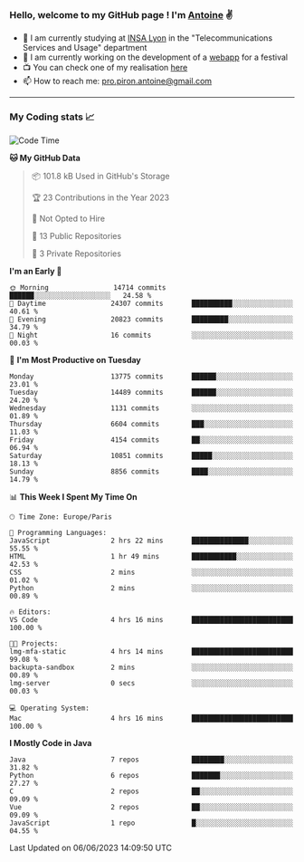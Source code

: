 ### Hello, welcome to my GitHub page ! I'm [Antoine](https://github.com/AntoinePiron) ✌️

- 🌱 I am currently studying at [INSA Lyon](https://www.insa-lyon.fr) in the "Telecommunications Services and Usage" department
- 🔭 I am currently working on the development of a [webapp](https://github.com/24HeuresINSA/Overbookd) for a festival
- 📺 You can check one of my realisation [here](https://astustc.fr)
- 📫 How to reach me: [pro.piron.antoine@gmail.com](mailto:pro.piron.antoine@gmail.com)

---

### My Coding stats 📈
<!--START_SECTION:waka-->
![Code Time](http://img.shields.io/badge/Code%20Time-140%20hrs%2029%20mins-blue)

**🐱 My GitHub Data** 

> 📦 101.8 kB Used in GitHub's Storage 
 > 
> 🏆 23 Contributions in the Year 2023
 > 
> 🚫 Not Opted to Hire
 > 
> 📜 13 Public Repositories 
 > 
> 🔑 3 Private Repositories 
 > 
**I'm an Early 🐤** 

```text
🌞 Morning                14714 commits       ██████░░░░░░░░░░░░░░░░░░░   24.58 % 
🌆 Daytime                24307 commits       ██████████░░░░░░░░░░░░░░░   40.61 % 
🌃 Evening                20823 commits       █████████░░░░░░░░░░░░░░░░   34.79 % 
🌙 Night                  16 commits          ░░░░░░░░░░░░░░░░░░░░░░░░░   00.03 % 
```
📅 **I'm Most Productive on Tuesday** 

```text
Monday                   13775 commits       ██████░░░░░░░░░░░░░░░░░░░   23.01 % 
Tuesday                  14489 commits       ██████░░░░░░░░░░░░░░░░░░░   24.20 % 
Wednesday                1131 commits        ░░░░░░░░░░░░░░░░░░░░░░░░░   01.89 % 
Thursday                 6604 commits        ███░░░░░░░░░░░░░░░░░░░░░░   11.03 % 
Friday                   4154 commits        ██░░░░░░░░░░░░░░░░░░░░░░░   06.94 % 
Saturday                 10851 commits       █████░░░░░░░░░░░░░░░░░░░░   18.13 % 
Sunday                   8856 commits        ████░░░░░░░░░░░░░░░░░░░░░   14.79 % 
```


📊 **This Week I Spent My Time On** 

```text
🕑︎ Time Zone: Europe/Paris

💬 Programming Languages: 
JavaScript               2 hrs 22 mins       ██████████████░░░░░░░░░░░   55.55 % 
HTML                     1 hr 49 mins        ███████████░░░░░░░░░░░░░░   42.53 % 
CSS                      2 mins              ░░░░░░░░░░░░░░░░░░░░░░░░░   01.02 % 
Python                   2 mins              ░░░░░░░░░░░░░░░░░░░░░░░░░   00.89 % 

🔥 Editors: 
VS Code                  4 hrs 16 mins       █████████████████████████   100.00 % 

🐱‍💻 Projects: 
lmg-mfa-static           4 hrs 14 mins       █████████████████████████   99.08 % 
backupta-sandbox         2 mins              ░░░░░░░░░░░░░░░░░░░░░░░░░   00.89 % 
lmg-server               0 secs              ░░░░░░░░░░░░░░░░░░░░░░░░░   00.03 % 

💻 Operating System: 
Mac                      4 hrs 16 mins       █████████████████████████   100.00 % 
```

**I Mostly Code in Java** 

```text
Java                     7 repos             ████████░░░░░░░░░░░░░░░░░   31.82 % 
Python                   6 repos             ███████░░░░░░░░░░░░░░░░░░   27.27 % 
C                        2 repos             ██░░░░░░░░░░░░░░░░░░░░░░░   09.09 % 
Vue                      2 repos             ██░░░░░░░░░░░░░░░░░░░░░░░   09.09 % 
JavaScript               1 repo              █░░░░░░░░░░░░░░░░░░░░░░░░   04.55 % 
```




 Last Updated on 06/06/2023 14:09:50 UTC
<!--END_SECTION:waka-->
